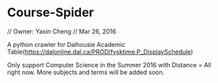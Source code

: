 # Course-Spider
// Owner: Yaxin Cheng
// Mar 26, 2016

A python crawler for Dalhousie Academic Table(https://dalonline.dal.ca/PROD/fysktime.P_DisplaySchedule)

Only support Computer Science in the Summer 2016 with Distance = All right now.
More subjects and terms will be added soon.

